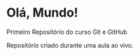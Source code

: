 # Olá, Mundo!
 Primeiro Repositório do curso Git e GitHub

 Repositório criado durante uma aula ao vivo.

 
